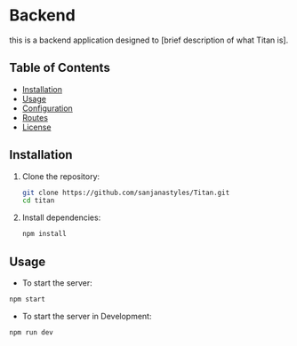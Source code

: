 # Backend

this is a backend application designed to [brief description of what Titan is].

## Table of Contents

- [Installation](#installation)
- [Usage](#usage)
- [Configuration](#configuration)
- [Routes](#routes)
- [License](#license)

## Installation

1. Clone the repository:
   ```bash
   git clone https://github.com/sanjanastyles/Titan.git
   cd titan
   ```
2. Install dependencies:
   ```bash
   npm install
   ```

## Usage

- To start the server:

```bash
npm start
```

- To start the server in Development:

```bash
npm run dev
```
